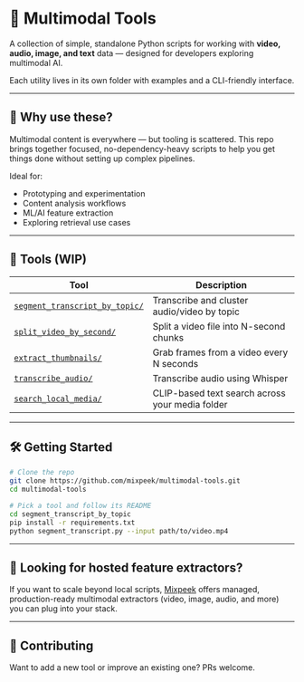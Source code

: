 # 🧰 Multimodal Tools

A collection of simple, standalone Python scripts for working with **video, audio, image, and text** data — designed for developers exploring multimodal AI.

Each utility lives in its own folder with examples and a CLI-friendly interface.

---

## 🚀 Why use these?

Multimodal content is everywhere — but tooling is scattered. This repo brings together focused, no-dependency-heavy scripts to help you get things done without setting up complex pipelines.

Ideal for:
- Prototyping and experimentation
- Content analysis workflows
- ML/AI feature extraction
- Exploring retrieval use cases

---

## 📂 Tools (WIP)

| Tool | Description |
|------|-------------|
| [`segment_transcript_by_topic/`](./segment_transcript_by_topic) | Transcribe and cluster audio/video by topic |
| [`split_video_by_second/`](./split_video_by_second) | Split a video file into N-second chunks |
| [`extract_thumbnails/`](./extract_thumbnails) | Grab frames from a video every N seconds |
| [`transcribe_audio/`](./transcribe_audio) | Transcribe audio using Whisper |
| [`search_local_media/`](./search_local_media) | CLIP-based text search across your media folder |

---

## 🛠️ Getting Started

```bash
# Clone the repo
git clone https://github.com/mixpeek/multimodal-tools.git
cd multimodal-tools

# Pick a tool and follow its README
cd segment_transcript_by_topic
pip install -r requirements.txt
python segment_transcript.py --input path/to/video.mp4
```

---

## 🔌 Looking for hosted feature extractors?

If you want to scale beyond local scripts, [Mixpeek](https://mixpeek.com/extractors) offers managed, production-ready multimodal extractors (video, image, audio, and more) you can plug into your stack.

___

## 🤝 Contributing
Want to add a new tool or improve an existing one? PRs welcome.


